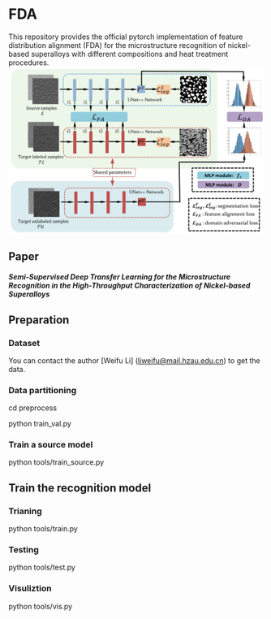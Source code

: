 # FDA

This repository provides the official pytorch implementation of feature distribution alignment (FDA) for the microstructure recognition of nickel-based superalloys with different compositions and heat treatment procedures.
![image](image/framework.png)

## Paper
##### Semi-Supervised Deep Transfer Learning for the Microstructure Recognition in the High-Throughput Characterization of Nickel-based Superalloys

## Preparation
### Dataset
You can contact the author [Weifu Li] (liweifu@mail.hzau.edu.cn) to get the data.

### Data partitioning
cd preprocess

python train_val.py



### Train a source model
python tools/train_source.py

## Train the recognition model
### Trianing
python tools/train.py

### Testing
python tools/test.py

### Visuliztion
python tools/vis.py
